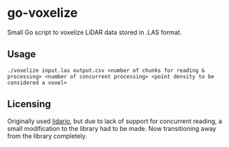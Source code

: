 # go-voxelize

Small Go script to voxelize LiDAR data stored in .LAS format.

## Usage

```shell
./voxelize input.las output.csv <number of chunks for reading & processing> <number of concurrent processing> <point density to be considered a voxel>
```

## Licensing

Originally used [lidario](https://github.com/jblindsay/lidario), but due to lack of support for concurrent reading, a small modification to the library had to be made. Now transitioning away from the library completely.
